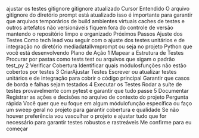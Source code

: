 ajustar os testes
gitignore gitignore atualizado
Cursor
Entendido O arquivo gitignore do diretório prompt está atualizado  isso é importante para garantir que arquivos temporários de build ambientes virtuais caches de testes e outros artefatos não versionáveis fiquem fora do controle de versão mantendo o repositório limpo e organizado
 Próximos Passos Ajuste dos Testes
Como tech lead vou seguir com o ajuste dos testes unitários e de integração no diretório mediadatallvmprompt ou seja no projeto Python que você está desenvolvendo
 Plano de Ação
1 Mapear a Estrutura de Testes
 Procurar por pastas como tests test ou arquivos que sigam o padrão test_py
2 Verificar Cobertura
 Identificar quais módulosfunções não estão cobertos por testes
3 CriarAjustar Testes
 Escrever ou atualizar testes unitários e de integração para cobrir o código principal
 Garantir que casos de borda e falhas sejam testados
4 Executar os Testes
 Rodar a suíte de testes provavelmente com pytest e garantir que tudo passe
5 Documentar
 Registrar as ações e decisões no arquivo de contexto do projeto
Pergunta rápida
Você quer que eu foque em algum módulofunção específica ou faço um sweep geral no projeto para garantir cobertura e qualidade
Se não houver preferência vou vasculhar o projeto e ajustar tudo que for necessário para garantir testes robustos e rastreáveis
Me confirme para eu começar